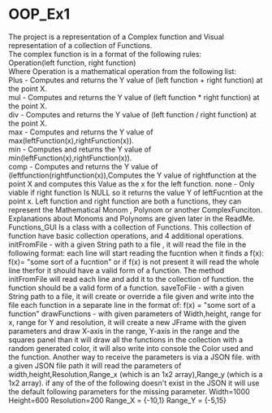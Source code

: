 # OOP_Ex1

The project is a representation of a Complex function and Visual representation of a collection of Functions.  
The complex function is in a format of the following rules:  
Operation(left function, right function)  
Where Operation is a mathematical operation from the following list:  
Plus - Computes and returns the Y value of (left function + right function) at the point X.  
mul - Computes and returns the Y value of (left function * right function) at the point X.  
div - Computes and returns the Y value of (left function / right function) at the point X.  
max - Computes and returns the Y value of max(leftFunction(x),rightFunction(x)).  
min - Computes and returns the Y value of min(leftFunction(x),rightFunction(x)).  
comp - Computes and returns the Y value of (leftfunction(rightfunction(x)),Computes the Y value of rightfunction at the point X and computes this Value as the x for the left function.
none - Only viable if right function Is NULL so it returns the value Y of leftFucntion at the point x.
Left function and right function are both a functions, they can represent the Mathematical Monom , Polynom or another ComplexFunciton.
Explanations about Monoms and Polynoms  are given later in the ReadMe.
 Functions_GUI Is a class with a collection of Functions.
This collection of function have basic collection operations, and 4 additional operations.
initFromFile - with a given String path to a file , it will read the file in the following format:
each line will start reading the fucntion when it finds a f(x): 
f(x)= "some sort of a fucntion" 
or if f(x) is not present it will read the whole line therfor it should have a valid form of a function.
The method initFromFile will read each line and add it to the collection of function.
the function should be a valid form of a function.
saveToFile - with  a given String path to a file, it will create or override a file given and write into the file each function in a separate line in the format of:
f(x) = "some sort of a function"
drawFunctions - with given parameters of Width,height, range for x, range for Y and resolution, it will create a new JFrame with the given parameters and draw X-axis in the range, Y-axis in the range and the squares panel than it will draw all the functions in the collection with a random generated color, it will also write into console the Color used and the function.
Another way to receive the parameters is via a JSON file.
with a given JSON file path it will read the parameters of width,height,Resolution,Range_x (which is an 1x2 array),Range_y (which is a 1x2 array).
if any of the of the following doesn't exist in the JSON it will use the default following parameters for the missing parameter.
Width=1000
Height=600
Resolution=200
Range_X = {-10,1}
Range_Y = {-5,15}

 

